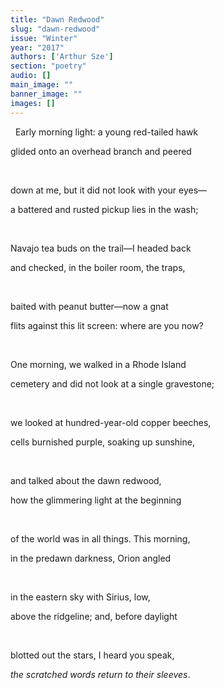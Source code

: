 ```yaml
---
title: "Dawn Redwood"
slug: "dawn-redwood"
issue: "Winter"
year: "2017"
authors: ['Arthur Sze']
section: "poetry"
audio: []
main_image: ""
banner_image: ""
images: []
---
```

  Early morning light: a young red-tailed hawk

 glided onto an overhead branch and peered

  

 down at me, but it did not look with your eyes—

 a battered and rusted pickup lies in the wash;

  

 Navajo tea buds on the trail—I headed back

 and checked, in the boiler room, the traps,

  

 baited with peanut butter—now a gnat

 flits against this lit screen: where are you now?

  

 One morning, we walked in a Rhode Island

 cemetery and did not look at a single gravestone;

  

 we looked at hundred-year-old copper beeches,

 cells burnished purple, soaking up sunshine,

  

 and talked about the dawn redwood,

 how the glimmering light at the beginning

  

 of the world was in all things. This morning,

 in the predawn darkness, Orion angled

  

 in the eastern sky with Sirius, low,

 above the ridgeline; and, before daylight

  

 blotted out the stars, I heard you speak,

 *the scratched words return to their sleeves*.

